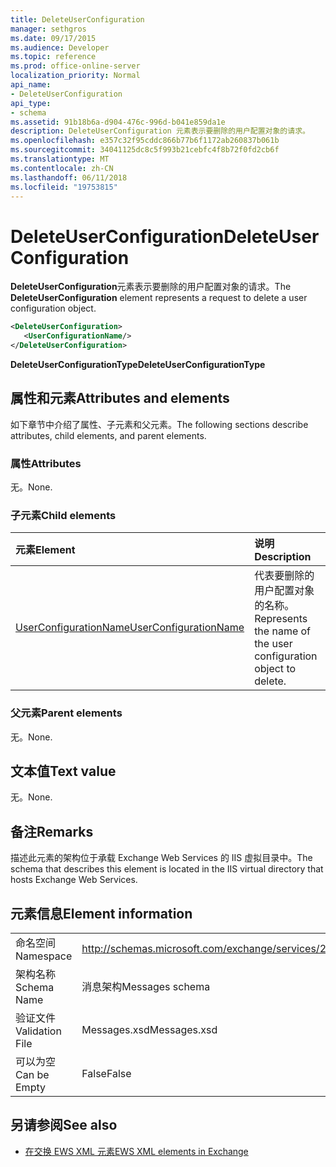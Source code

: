 ```yaml
---
title: DeleteUserConfiguration
manager: sethgros
ms.date: 09/17/2015
ms.audience: Developer
ms.topic: reference
ms.prod: office-online-server
localization_priority: Normal
api_name:
- DeleteUserConfiguration
api_type:
- schema
ms.assetid: 91b18b6a-d904-476c-996d-b041e859da1e
description: DeleteUserConfiguration 元素表示要删除的用户配置对象的请求。
ms.openlocfilehash: e357c32f95cddc866b77b6f1172ab260837b061b
ms.sourcegitcommit: 34041125dc8c5f993b21cebfc4f8b72f0fd2cb6f
ms.translationtype: MT
ms.contentlocale: zh-CN
ms.lasthandoff: 06/11/2018
ms.locfileid: "19753815"
---
```

# <a name="deleteuserconfiguration"></a><span data-ttu-id="84453-103">DeleteUserConfiguration</span><span class="sxs-lookup"><span data-stu-id="84453-103">DeleteUserConfiguration</span></span>

<span data-ttu-id="84453-104">**DeleteUserConfiguration**元素表示要删除的用户配置对象的请求。</span><span class="sxs-lookup"><span data-stu-id="84453-104">The **DeleteUserConfiguration** element represents a request to delete a user configuration object.</span></span> 
  
```xml
<DeleteUserConfiguration>
   <UserConfigurationName/>
</DeleteUserConfiguration>
```

 <span data-ttu-id="84453-105">**DeleteUserConfigurationType**</span><span class="sxs-lookup"><span data-stu-id="84453-105">**DeleteUserConfigurationType**</span></span>
## <a name="attributes-and-elements"></a><span data-ttu-id="84453-106">属性和元素</span><span class="sxs-lookup"><span data-stu-id="84453-106">Attributes and elements</span></span>

<span data-ttu-id="84453-107">如下章节中介绍了属性、子元素和父元素。</span><span class="sxs-lookup"><span data-stu-id="84453-107">The following sections describe attributes, child elements, and parent elements.</span></span>
  
### <a name="attributes"></a><span data-ttu-id="84453-108">属性</span><span class="sxs-lookup"><span data-stu-id="84453-108">Attributes</span></span>

<span data-ttu-id="84453-109">无。</span><span class="sxs-lookup"><span data-stu-id="84453-109">None.</span></span>
  
### <a name="child-elements"></a><span data-ttu-id="84453-110">子元素</span><span class="sxs-lookup"><span data-stu-id="84453-110">Child elements</span></span>

|<span data-ttu-id="84453-111">**元素**</span><span class="sxs-lookup"><span data-stu-id="84453-111">**Element**</span></span>|<span data-ttu-id="84453-112">**说明**</span><span class="sxs-lookup"><span data-stu-id="84453-112">**Description**</span></span>|
|:-----|:-----|
|[<span data-ttu-id="84453-113">UserConfigurationName</span><span class="sxs-lookup"><span data-stu-id="84453-113">UserConfigurationName</span></span>](userconfigurationname.md) <br/> |<span data-ttu-id="84453-114">代表要删除的用户配置对象的名称。</span><span class="sxs-lookup"><span data-stu-id="84453-114">Represents the name of the user configuration object to delete.</span></span>  <br/> |
   
### <a name="parent-elements"></a><span data-ttu-id="84453-115">父元素</span><span class="sxs-lookup"><span data-stu-id="84453-115">Parent elements</span></span>

<span data-ttu-id="84453-116">无。</span><span class="sxs-lookup"><span data-stu-id="84453-116">None.</span></span>
  
## <a name="text-value"></a><span data-ttu-id="84453-117">文本值</span><span class="sxs-lookup"><span data-stu-id="84453-117">Text value</span></span>

<span data-ttu-id="84453-118">无。</span><span class="sxs-lookup"><span data-stu-id="84453-118">None.</span></span>
  
## <a name="remarks"></a><span data-ttu-id="84453-119">备注</span><span class="sxs-lookup"><span data-stu-id="84453-119">Remarks</span></span>

<span data-ttu-id="84453-120">描述此元素的架构位于承载 Exchange Web Services 的 IIS 虚拟目录中。</span><span class="sxs-lookup"><span data-stu-id="84453-120">The schema that describes this element is located in the IIS virtual directory that hosts Exchange Web Services.</span></span>
  
## <a name="element-information"></a><span data-ttu-id="84453-121">元素信息</span><span class="sxs-lookup"><span data-stu-id="84453-121">Element information</span></span>

|||
|:-----|:-----|
|<span data-ttu-id="84453-122">命名空间</span><span class="sxs-lookup"><span data-stu-id="84453-122">Namespace</span></span>  <br/> |http://schemas.microsoft.com/exchange/services/2006/messages  <br/> |
|<span data-ttu-id="84453-123">架构名称</span><span class="sxs-lookup"><span data-stu-id="84453-123">Schema Name</span></span>  <br/> |<span data-ttu-id="84453-124">消息架构</span><span class="sxs-lookup"><span data-stu-id="84453-124">Messages schema</span></span>  <br/> |
|<span data-ttu-id="84453-125">验证文件</span><span class="sxs-lookup"><span data-stu-id="84453-125">Validation File</span></span>  <br/> |<span data-ttu-id="84453-126">Messages.xsd</span><span class="sxs-lookup"><span data-stu-id="84453-126">Messages.xsd</span></span>  <br/> |
|<span data-ttu-id="84453-127">可以为空</span><span class="sxs-lookup"><span data-stu-id="84453-127">Can be Empty</span></span>  <br/> |<span data-ttu-id="84453-128">False</span><span class="sxs-lookup"><span data-stu-id="84453-128">False</span></span>  <br/> |
   
## <a name="see-also"></a><span data-ttu-id="84453-129">另请参阅</span><span class="sxs-lookup"><span data-stu-id="84453-129">See also</span></span>

- [<span data-ttu-id="84453-130">在交换 EWS XML 元素</span><span class="sxs-lookup"><span data-stu-id="84453-130">EWS XML elements in Exchange</span></span>](ews-xml-elements-in-exchange.md)

